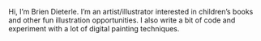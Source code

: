 

Hi, I’m Brien Dieterle. I’m an artist/illustrator interested in children’s books and other fun illustration opportunities. I also write a bit of code and experiment with a lot of digital painting techniques.
